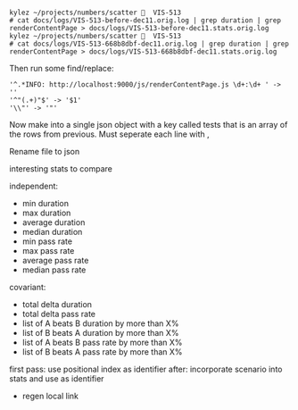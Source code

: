```

kylez ~/projects/numbers/scatter 🌿  VIS-513
# cat docs/logs/VIS-513-before-dec11.orig.log | grep duration | grep renderContentPage > docs/logs/VIS-513-before-dec11.stats.orig.log
kylez ~/projects/numbers/scatter 🌿  VIS-513
# cat docs/logs/VIS-513-668b8dbf-dec11.orig.log | grep duration | grep renderContentPage > docs/logs/VIS-513-668b8dbf-dec11.stats.orig.log

```

Then run some find/replace:

    '^.*INFO: http://localhost:9000/js/renderContentPage.js \d+:\d+ ' -> ''
    '^"(.+)"$' -> '$1'
    '\\"' -> '"'

Now make into a single json object with a key called tests that is an array of the rows from previous. Must seperate each line with ,

Rename file to json    
    
interesting stats to compare

independent:
* min duration
* max duration
* average duration
* median duration
* min pass rate
* max pass rate
* average pass rate
* median pass rate

covariant:
* total delta duration
* total delta pass rate
* list of A beats B duration by more than X%
* list of B beats A duration by more than X%
* list of A beats B pass rate by more than X%
* list of B beats A pass rate by more than X%

first pass: use positional index as identifier
after: incorporate scenario into stats and use as identifier
  * regen local link
  
  